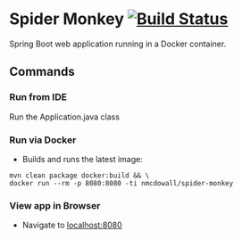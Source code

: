 # Spider Monkey  [![Build Status](https://travis-ci.org/nickmcdowall/spider-monkey.svg?branch=master)](https://travis-ci.org/nickmcdowall/spider-monkey)
Spring Boot web application running in a Docker container.

## Commands

### Run from IDE
Run the Application.java class

### Run via Docker
* Builds and runs the latest image:
```
mvn clean package docker:build && \
docker run --rm -p 8080:8080 -ti nmcdowall/spider-monkey
```

### View app in Browser
* Navigate to [localhost:8080](http:localhost:8089)



